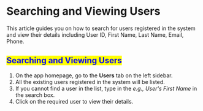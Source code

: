# Searching and Viewing Users

This article guides you on how to search for users registered in the system and view their details including User ID, First Name, Last Name, Email, Phone.

## <mark style="color:blue;">Searching and Viewing Users</mark>

1. On the app homepage, go to the **Users** tab on the left sidebar.
2. All the existing users registered in the system will be listed.
3. If you cannot find a user in the list, type in the _e.g., User's First Name_ in the search box.
4. Click on the required user to view their details.
